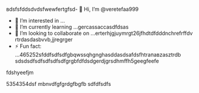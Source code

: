 вdsfsfddsdvdsfwewfertgfsd- 👋 Hi, I’m @veretefaa999
- 👀 I’m interested in ...
- 🌱 I’m currently learning ...gercassaccasdfdsas
- 💞️ I’m looking to collaborate on ...erterhjgjuymrgt26jfhdtdfdddnchrefrffdv rtrdasdasbvvb,jjregrger
- ⚡ Fun fact: ...465252sfddfsdfsdfgbqwssqhgnghasddasdsafdsfhtrапавzasztrdb
sdsdsdfsdfsdfsdfsdfgrgbfdfdsdgerdjgrsdhmffh5geegfeefe
<!---dfdfgdfsd66dgj26132grrgfsfddshgnhgdbggdffdsaasfvb15562dgfdgfcbcvcvc
veretefaa/veretefaa is a ✨ special ✨ repository because its `README.md3545` (t456his file) appears on your GitHub profile.awwrewrwrewrerwe
You can click the Preview link to take a look at your changes.4gsbfdvcvbcvdfswqqqs
--->fdshyeefjm
5354354dsf
mbnvdfgfgrdgfbgfb
sdfdfsdfs
